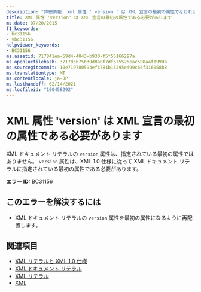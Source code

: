 ```yaml
---
description: "詳細情報: xml 属性 ' version ' は XML 宣言の最初の属性でなければなりません"
title: XML 属性 'version' は XML 宣言の最初の属性である必要があります
ms.date: 07/20/2015
f1_keywords:
- bc31156
- vbc31156
helpviewer_keywords:
- BC31156
ms.assetid: 717841ea-59d4-4043-b930-f5f55166297a
ms.openlocfilehash: 3717d6675b39d8a0f7df575525eac508a4f199da
ms.sourcegitcommit: 10e719780594efc781b15295e499c66f316068b8
ms.translationtype: MT
ms.contentlocale: ja-JP
ms.lasthandoff: 02/14/2021
ms.locfileid: "100458292"
---
```

# <a name="xml-attribute-version-must-be-the-first-attribute-in-xml-declaration"></a>XML 属性 'version' は XML 宣言の最初の属性である必要があります

XML ドキュメント リテラルの `version` 属性は、指定されている最初の属性ではありません。 `version` 属性は、XML 1.0 仕様に従って XML ドキュメント リテラルに指定されている最初の属性である必要があります。  
  
 **エラー ID:** BC31156  
  
## <a name="to-correct-this-error"></a>このエラーを解決するには  
  
- XML ドキュメント リテラルの `version` 属性を最初の属性になるように再配置します。  
  
## <a name="see-also"></a>関連項目

- [XML リテラルと XML 1.0 仕様](../programming-guide/language-features/xml/xml-literals-and-the-xml-1-0-specification.md)
- [XML ドキュメント リテラル](../language-reference/xml-literals/xml-document-literal.md)
- [XML リテラル](../language-reference/xml-literals/index.md)
- [XML](../programming-guide/language-features/xml/index.md)
